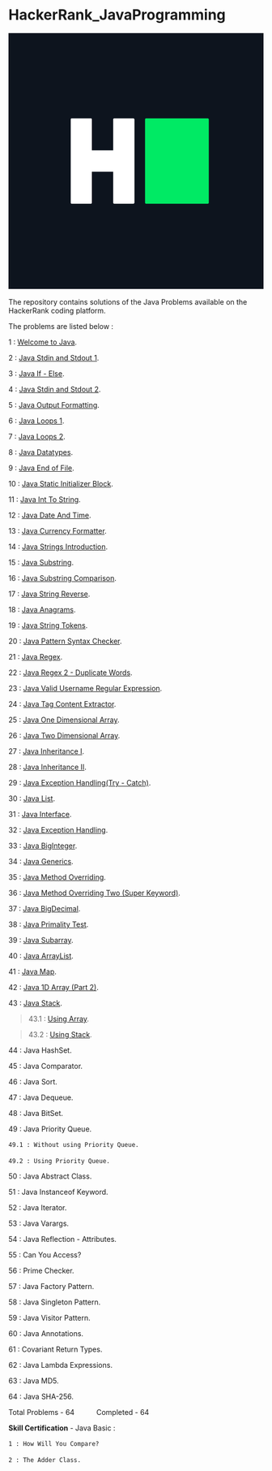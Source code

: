 # HackerRank_JavaProgramming

![HackerRank Logo](hackerRankLogo.png)

The repository contains solutions of the Java Problems available on the HackerRank coding platform.

The problems are listed below : 

1 : [Welcome to Java](welcomeToJava/Welcome.java).

2 : [Java Stdin and Stdout 1](javaStdinAndStdout1/Stdin1.java).

3 : [Java If - Else](javaIfElse/IfElse.java).

4 : [Java Stdin and Stdout 2](javaStdinAndStdout2/Stdin2.java).

5 : [Java Output Formatting](javaOutputFormatting/OutputFormat.java).

6 : [Java Loops 1](javaLoops1/Loop1.java).

7 : [Java Loops 2](javaLoops2/Loop2.java).

8 : [Java Datatypes](javaDatatypes/Datatype.java).

9 : [Java End of File](javaEndOfFile/EOF.java).

10 : [Java Static Initializer Block](javaStaticInitializerBlock/StaticBlock.java).

11 : [Java Int To String](javaIntToString/IntToString.java).

12 : [Java Date And Time](javaDateAndTime/DateAndTime.java).

13 : [Java Currency Formatter](javaCurrencyFormatter/CurrencyFormatter.java).

14 : [Java Strings Introduction](javaStringsIntroduction/StringIntro.java).

15 : [Java Substring](javaSubstring/SubString.java).

16 : [Java Substring Comparison](javaSubstringComparison/SubstringCompare.java).

17 : [Java String Reverse](javaStringReverse/StringReverse.java).

18 : [Java Anagrams](javaAnagrams/Anagram.java).

19 : [Java String Tokens](javaStringTokens/StringToken.java).

20 : [Java Pattern Syntax Checker](javaPatternSyntaxChecker/SyntaxChecker.java).

21 : [Java Regex](javaRegex/Regex.java).

22 : [Java Regex 2 - Duplicate Words](javaRegexTwo/DuplicateWords.java).

23 : [Java Valid Username Regular Expression](javaValidUsername/UsernameRegex.java).

24 : [Java Tag Content Extractor](javaTagContentExtractor/ContentExtractor.java).

25 : [Java One Dimensional Array](javaOneDArray/OneDArray.java).

26 : [Java Two Dimensional Array](javaTwoDArray/TwoDArray.java).

27 : [Java Inheritance I](javaInheritance1/InheritanceOne.java).

28 : [Java Inheritance II](javaInheritance2/InheritanceTwo.java).

29 : [Java Exception Handling(Try - Catch)](javaExceptionHandlingTryCatch/TryCatch.java).

30 : [Java List](javaList/ListExample.java).

31 : [Java Interface](javaInterface/InterfaceExample.java).

32 : [Java Exception Handling](javaExceptionHandling/ExceptionHandling.java).

33 : [Java BigInteger](javaBigInteger/BigIntegerExample.java).

34 : [Java Generics](javaGenerics/GenericsExample.java).

35 : [Java Method Overriding](javaMethodOverriding/MethodOverriding.java).

36 : [Java Method Overriding Two (Super Keyword)](javaMethodOverridingTwo/MethodOverridingTwo.java).

37 : [Java BigDecimal](javaBigDecimal/BigDecimalExample.java).

38 : [Java Primality Test](javaPrimalityTest/Primality.java).

39 : [Java Subarray](javaSubArray/SubArray.java).

40 : [Java ArrayList](javaArrayList/ArrayListExample.java).

41 : [Java Map](javaMap/MapExample.java).

42 : [Java 1D Array (Part 2)](javaOneDArrayPart2/Array2.java).

43 : [Java Stack](javaStack).

> 43.1 : [Using Array](javaStack/UsingArray.java).

> 43.2 : [Using Stack](javaStack/UsingStack.java).

44 : Java HashSet.

45 : Java Comparator.

46 : Java Sort.

47 : Java Dequeue.

48 : Java BitSet.

49 : Java Priority Queue.

    49.1 : Without using Priority Queue.

    49.2 : Using Priority Queue.

50 : Java Abstract Class.

51 : Java Instanceof Keyword.

52 : Java Iterator.

53 : Java Varargs.

54 : Java Reflection - Attributes.

55 : Can You Access?

56 : Prime Checker.

57 : Java Factory Pattern.

58 : Java Singleton Pattern.

59 : Java Visitor Pattern.

60 : Java Annotations.

61 : Covariant Return Types.

62 : Java Lambda Expressions.

63 : Java MD5.

64 : Java SHA-256.

Total Problems - 64 &nbsp; &nbsp; &nbsp; &nbsp; &nbsp; Completed - 64

<b>Skill Certification</b> - Java Basic :

    1 : How Will You Compare?

    2 : The Adder Class.